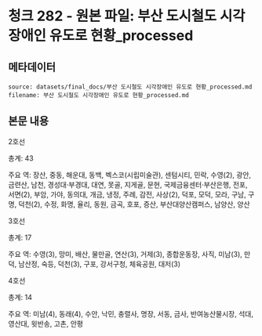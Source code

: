 # 청크 282 - 원본 파일: 부산 도시철도 시각장애인 유도로 현황_processed

## 메타데이터

```
source: datasets/final_docs/부산 도시철도 시각장애인 유도로 현황_processed.md
filename: 부산 도시철도 시각장애인 유도로 현황_processed.md
```

## 본문 내용

2호선

총계: 43

주요 역: 장산, 중동, 해운대, 동백, 벡스코(시립미술관), 센텀시티, 민락, 수영(2), 광안, 금련산, 남천, 경성대·부경대, 대연, 못골, 지게골, 문현, 국제금융센터·부산은행, 전포, 서면(2), 부암, 가야, 동의대, 개금, 냉정, 주례, 감전, 사상(2), 덕포, 모덕, 모라, 구남, 구명, 덕천(2), 수정, 화명, 율리, 동원, 금곡, 호포, 증산, 부산대양산캠퍼스, 남양산, 양산

3호선

총계: 17

주요 역: 수영(3), 망미, 배산, 물만골, 연산(3), 거제(3), 종합운동장, 사직, 미남(3), 만덕, 남산정, 숙등, 덕천(3), 구포, 강서구청, 체육공원, 대저(3)

4호선

총계: 14

주요 역: 미남(4), 동래(4), 수안, 낙민, 충렬사, 명장, 서동, 금사, 반여농산물시장, 석대, 영산대, 윗반송, 고촌, 안평